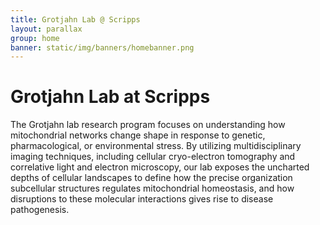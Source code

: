 ```yaml
---
title: Grotjahn Lab @ Scripps
layout: parallax
group: home
banner: static/img/banners/homebanner.png
---
```


# Grotjahn Lab at Scripps
The Grotjahn lab research program focuses on understanding how mitochondrial networks change shape in response to genetic, pharmacological, or environmental stress. By utilizing multidisciplinary imaging techniques, including cellular cryo-electron tomography and correlative light and electron microscopy, our lab exposes the uncharted depths of cellular landscapes to define how the precise organization subcellular structures regulates mitochondrial homeostasis, and how disruptions to these molecular interactions gives rise to disease pathogenesis.

